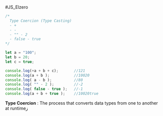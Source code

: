 #JS_Elzero 
```js
/*
  Type Coercion (Type Casting)
  - +
  - -
  - "" - 2
  - false - true
*/

let a = "100";
let b = 20;
let c = true;

console.log(+a + b + c);       //121
console.log(a + b );           //10020
console.log( a - b );          //80
console.log( "" - 2 );         //-2
console.log( false - true );   //-1
console.log(a + b + true );    //10020true
```

**Type Coercion** : The process that converts data types from one to another at runtimeز

